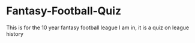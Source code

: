 # Fantasy-Football-Quiz
This is for the 10 year fantasy football league I am in, it is a quiz on league history
